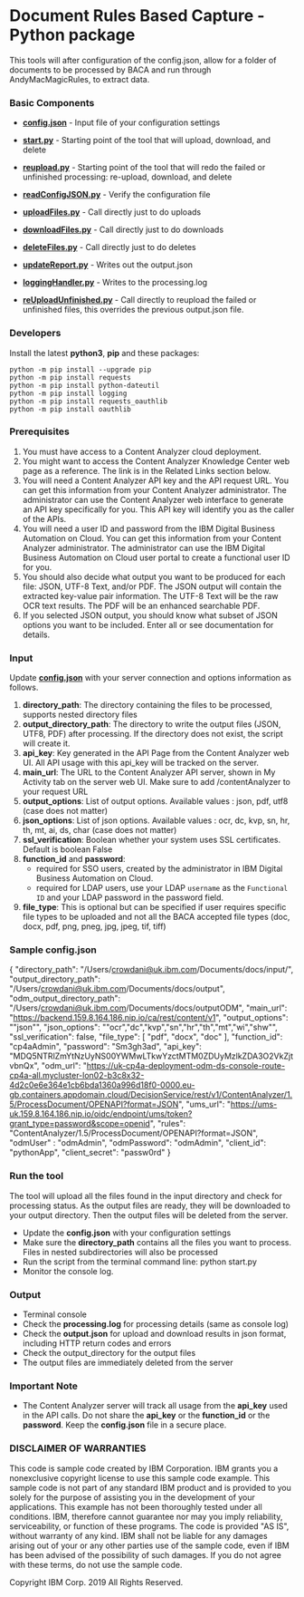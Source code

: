 # Document Rules Based Capture - Python package

This tools will after configuration of the config.json,  allow for a folder of documents to be processed by BACA and run through AndyMacMagicRules,  to extract data.

### Basic Components

+ [**config.json**](config.json) - Input file of your configuration settings
+ [**start.py**](start.py) - Starting point of the tool that will upload, download, and delete
+ [**reupload.py**](reupload.py) - Starting point of the tool that will redo the failed
or unfinished processing: re-upload, download, and delete

+ [**readConfigJSON.py**](readConfigJSON.py) - Verify the configuration file
+ [**uploadFiles.py**](uploadFiles.py) - Call directly just to do uploads
+ [**downloadFiles.py**](downloadFiles.py) - Call directly just to do downloads
+ [**deleteFiles.py**](deleteFiles.py) - Call directly just to do deletes
+ [**updateReport.py**](updateReport.py) - Writes out the output.json
+ [**loggingHandler.py**](loggingHandler.py) - Writes to the processing.log
+ [**reUploadUnfinished.py**](reUploadUnfinished.py) -  Call directly to reupload the failed or unfinished files, this overrides the previous output.json file.

### Developers

Install the latest **python3**, **pip** and these packages:

    python -m pip install --upgrade pip
    python -m pip install requests
    python -m pip install python-dateutil
    python -m pip install logging
    python -m pip install requests_oauthlib
    python -m pip install oauthlib

### Prerequisites
1.	You must have access to a Content Analyzer cloud deployment.
2.	You might want to access the Content Analyzer Knowledge Center web page as a reference. The link is in the Related Links section below.
3.	You will need a Content Analyzer API key and the API request URL. You can get this information from your Content Analyzer administrator.
The administrator can use the Content Analyzer web interface to generate an API key specifically for you. This API key will identify you as the caller of the APIs.
4.  You will need a user ID and password from the IBM Digital Business Automation on Cloud. You can get this information from your Content Analyzer administrator.
The administrator can use the IBM Digital Business Automation on Cloud user portal to create a functional user ID for you.
5.	You should also decide what output you want to be produced for each file: JSON, UTF-8 Text, and/or PDF. The JSON output will contain the extracted
key-value pair information. The UTF-8 Text will be the raw OCR text results. The PDF will be an enhanced searchable PDF.
6.	If you selected JSON output, you should know what subset of JSON options you want to be included. Enter all or see documentation for details.

### Input

Update [**config.json**](config.json) with your server connection and options information as follows.

1. **directory_path**: The directory containing the files to be processed, supports nested directory files
2. **output_directory_path**: The directory to write the output files (JSON, UTF8, PDF) after processing. If the directory does not exist, the script will create it.
3. **api_key**: Key generated in the API Page from the Content Analyzer web UI. All API usage with this api_key will be tracked on the server.
4. **main_url**: The URL to the Content Analyzer API server, shown in My Activity tab on the server web UI. Make sure to add /contentAnalyzer to your request URL
5. **output_options**: List of output options. Available values : json, pdf, utf8 (case does not matter)
6. **json_options**: List of json options. Available values : ocr, dc, kvp, sn, hr, th, mt, ai, ds, char (case does not matter)
7. **ssl_verification**: Boolean whether your system uses SSL certificates. Default is boolean False
8. **function_id** and **password**:
    + required for SSO users, created by the administrator in IBM Digital Business Automation on Cloud.
    + required for LDAP users, use your LDAP `username` as the `Functional ID` and your LDAP password in the password field.
9. **file_type**: This is optional but can be specified if user requires specific file types to be uploaded and not all the BACA accepted file types (doc, docx, pdf, png, pneg, jpg, jpeg, tif, tiff)

### Sample config.json
{
  "directory_path": "/Users/crowdani@uk.ibm.com/Documents/docs/input/",
  "output_directory_path": "/Users/crowdani@uk.ibm.com/Documents/docs/output",
  "odm_output_directory_path": "/Users/crowdani@uk.ibm.com/Documents/docs/outputODM",
  "main_url": "https://backend.159.8.164.186.nip.io/ca/rest/content/v1",
  "output_options": "\"json\"",
  "json_options": "\"ocr\",\"dc\",\"kvp\",\"sn\",\"hr\",\"th\",\"mt\",\"wi\",\"shw\"",
  "ssl_verification": false,
  "file_type": [
    "pdf",
    "docx",
    "doc"
  ],
  "function_id": "cp4aAdmin",
  "password": "Sm3gh3ad",
  "api_key": "MDQ5NTRlZmYtNzUyNS00YWMwLTkwYzctMTM0ZDUyMzlkZDA3O2VkZjtvbnQx",
  "odm_url": "https://uk-cp4a-deployment-odm-ds-console-route-cp4a-all.mycluster-lon02-b3c8x32-4d2c0e6e364e1cb6bda1360a996d18f0-0000.eu-gb.containers.appdomain.cloud/DecisionService/rest/v1/ContentAnalyzer/1.5/ProcessDocument/OPENAPI?format=JSON",
  "ums_url": "https://ums-uk.159.8.164.186.nip.io/oidc/endpoint/ums/token?grant_type=password&scope=openid",
  "rules": "ContentAnalyzer/1.5/ProcessDocument/OPENAPI?format=JSON",
  "odmUser" : "odmAdmin",
  "odmPassword": "odmAdmin",
  "client_id": "pythonApp",
  "client_secret": "passw0rd"
}


### Run the tool
The tool will upload all the files found in the input directory and check for processing status. As the output files are ready, they will be downloaded to your output directory. Then the output files will be deleted from the server.

+ Update the **config.json** with your configuration settings
+ Make sure the **directory_path** contains all the files you want to process. Files in nested subdirectories will also be processed
+ Run the script from the terminal command line:
      python start.py
+ Monitor the console log.

### Output
+ Terminal console
+ Check the **processing.log** for processing details (same as console log)
+ Check the **output.json** for upload and download results in json format, including HTTP return codes and errors
+ Check the output_directory for the output files
+ The output files are immediately deleted from the server

### Important Note
+ The Content Analyzer server will track all usage from the **api_key** used in the API calls.
Do not share the **api_key** or the **function_id** or the **password**. Keep the **config.json** file in a
secure place.


### DISCLAIMER OF WARRANTIES
 This code is sample code created by IBM Corporation. IBM grants you a
 nonexclusive copyright license to use this sample code example. This
 sample code is not part of any standard IBM product and is provided to you
 solely for the purpose of assisting you in the development of your
 applications. This example has not been thoroughly tested under all
 conditions. IBM, therefore cannot guarantee nor may you imply reliability,
 serviceability, or function of these programs. The code is provided "AS IS",
 without warranty of any kind. IBM shall not be liable for any damages
 arising out of your or any other parties use of the sample code, even if IBM
 has been advised of the possibility of such damages. If you do not agree with
 these terms, do not use the sample code.

 Copyright IBM Corp. 2019 All Rights Reserved.
